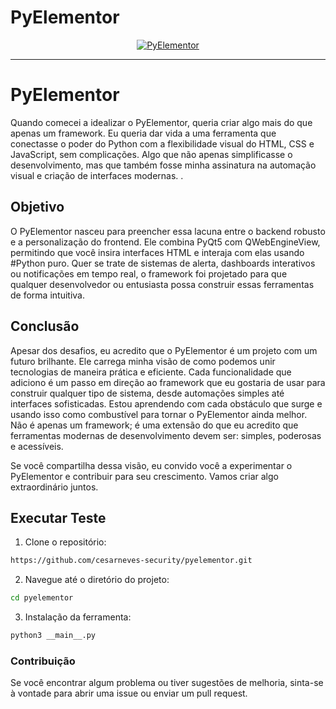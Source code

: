 # PyElementor

<p align="center">
  <a href="https://github.com/cesarneves-security/pyelementor.git"><img src="/img/1.png" alt="PyElementor"></a>
</p>


---
# PyElementor
Quando comecei a idealizar o PyElementor, queria criar algo mais do que apenas um framework. Eu queria dar vida a uma ferramenta que conectasse o poder do Python com a flexibilidade visual do HTML, CSS e JavaScript, sem complicações. Algo que não apenas simplificasse o desenvolvimento, mas que também fosse minha assinatura na automação visual e criação de interfaces modernas.
.

## Objetivo
O PyElementor nasceu para preencher essa lacuna entre o backend robusto e a personalização do frontend. Ele combina PyQt5 com QWebEngineView, permitindo que você insira interfaces HTML e interaja com elas usando #Python puro. Quer se trate de sistemas de alerta, dashboards interativos ou notificações em tempo real, o framework foi projetado para que qualquer desenvolvedor ou entusiasta possa construir essas ferramentas de forma intuitiva.

## Conclusão
Apesar dos desafios, eu acredito que o PyElementor é um projeto com um futuro brilhante. Ele carrega minha visão de como podemos unir tecnologias de maneira prática e eficiente. Cada funcionalidade que adiciono é um passo em direção ao framework que eu gostaria de usar para construir qualquer tipo de sistema, desde automações simples até interfaces sofisticadas.
Estou aprendendo com cada obstáculo que surge e usando isso como combustível para tornar o PyElementor ainda melhor. Não é apenas um framework; é uma extensão do que eu acredito que ferramentas modernas de desenvolvimento devem ser: simples, poderosas e acessíveis.

Se você compartilha dessa visão, eu convido você a experimentar o PyElementor e contribuir para seu crescimento. Vamos criar algo extraordinário juntos.


## Executar Teste
1. Clone o repositório:
```bash
https://github.com/cesarneves-security/pyelementor.git
```
2. Navegue até o diretório do projeto:
```bash
cd pyelementor
```
3. Instalação da ferramenta:
```bash
python3 __main__.py
```

### Contribuição
Se você encontrar algum problema ou tiver sugestões de melhoria, sinta-se à vontade para abrir uma issue ou enviar um pull request.
